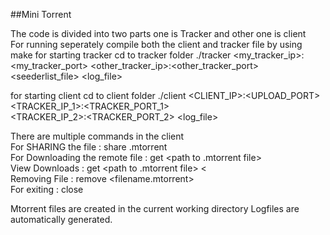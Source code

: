 ##Mini Torrent

The code is divided into two parts one is Tracker and other one is client<br>
For running seperately compile both the client and tracker file by using make
for starting tracker cd to tracker folder
    ./tracker <my_tracker_ip>:<my_tracker_port> <other_tracker_ip>:<other_tracker_port>
        <seederlist_file> <log_file>

for starting client cd to client folder
    ./client <CLIENT_IP>:<UPLOAD_PORT> <TRACKER_IP_1>:<TRACKER_PORT_1><br>
        <TRACKER_IP_2>:<TRACKER_PORT_2> <log_file><br>

There are multiple commands in the client <br>
    For SHARING the file : share <local file path> <filename>.mtorrent <br>
    For Downloading the remote file :  get <path to .mtorrent file> <destination path> <br>
    View Downloads :  get <path to .mtorrent file> <destination path>< <br>
    Removing File : remove <filename.mtorrent> <br>
    For exiting : close <br>

Mtorrent files are created in the current working directory
Logfiles are automatically generated.

